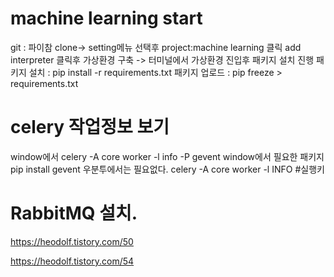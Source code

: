 ﻿# machine learning start
git : 파이참 clone-> 
setting메뉴 선택후 project:machine learning 클릭 
add interpreter 
클릭후 가상환경 구축 
-> 터미널에서 가상환경 진입후 
패키지 설치 진행 
패키지 설치 : pip install -r requirements.txt 
패키지 업로드 : pip freeze > requirements.txt
# celery 작업정보 보기
window에서
celery -A core worker -l info -P gevent
window에서 필요한 패키지 
pip install gevent
우분투에서는 필요없다.
celery -A core worker -l INFO #실행키 

# RabbitMQ 설치.
https://heodolf.tistory.com/50



https://heodolf.tistory.com/54